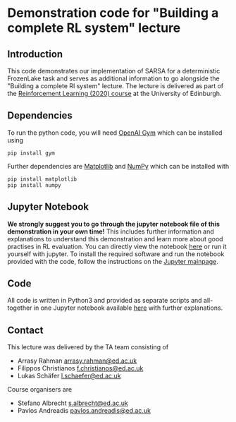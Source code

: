 # Demonstration code for "Building a complete RL system" lecture

## Introduction
This code demonstrates our implementation of SARSA for a deterministic FrozenLake task and serves as additional information to go alongside the "Building a complete Rl system" lecture.
The lecture is delivered as part of the [Reinforcement Learning (2020) course](http://www.drps.ed.ac.uk/19-20/dpt/cxinfr11010.html) at the University of Edinburgh.

## Dependencies
To run the python code, you will need [OpenAI Gym](https://gym.openai.com) which can be installed using

    pip install gym

Further dependencies are [Matplotlib](https://matplotlib.org/) and [NumPy](https://numpy.org/) which can be installed with

	pip install matplotlib
	pip install numpy

## Jupyter Notebook
**We strongly suggest you to go through the jupyter notebook file of this demonstration in your own time!** This includes further information and explanations to understand this demonstration and learn more about good practises in RL evaluation.
You can directly view the notebook [here](https://github.com/LukasSchaefer/RL2020_Building-a-Complete-RL-System_Demonstration/blob/master/rl_demo.ipynb) or run it yourself with jupyter. To install the required software and run the notebook provided with the code, follow the instructions on the [Jupyter mainpage](https://jupyter.org/).

## Code
All code is written in Python3 and provided as separate scripts and all-together in one Jupyter notebook available [here](https://github.com/LukasSchaefer/RL2020_Building-a-Complete-RL-System_Demonstration/blob/master/rl_demo.ipynb) with further explanations.

## Contact
This lecture was delivered by the TA team consisting of

- Arrasy Rahman [arrasy.rahman@ed.ac.uk](mailto:arrasy.rahman@ed.ac.uk)
- Filippos Christianos [f.christianos@ed.ac.uk](mailto:f.christianos@ed.ac.uk)
- Lukas Schäfer [l.schaefer@ed.ac.uk](mailto:l.schaefer@ed.ac.uk)

Course organisers are

- Stefano Albrecht [s.albrecht@ed.ac.uk](mailto:s.albrecht@ed.ac.uk)
- Pavlos Andreadis [pavlos.andreadis@ed.ac.uk](mailto:pavlos.andreadis@ed.ac.uk)
